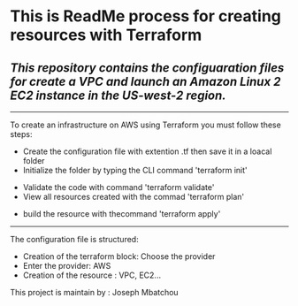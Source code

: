 # **This is ReadMe process for creating resources with Terraform**
## _This repository contains the configuaration files for create a VPC and launch an Amazon Linux 2 EC2 instance in the US-west-2 region._

---
To create an infrastructure on AWS using Terraform you must follow these steps: 
- Create the configuration file with extention .tf then save it in a loacal folder
- Initialize the folder by typing the CLI command 'terraform init'
* Validate the code with command 'terraform validate'
* View all resources created with the commad 'terraform plan'
- build the resource with thecommand 'terraform apply'

---
The configuration file is structured:
- Creation of the terraform block: Choose the provider
- Enter the provider: AWS
- Creation of the resource : VPC, EC2...

 This project is maintain by : Joseph Mbatchou
